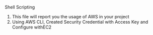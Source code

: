 Shell Scripting

1. This file will report you the usage of AWS in your project
2. Using AWS CLI, Created Security Credential with Access Key and Configure withEC2
